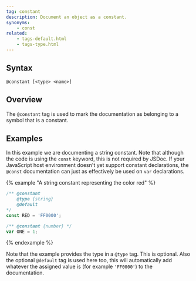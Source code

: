 ```yaml
---
tag: constant
description: Document an object as a constant.
synonyms:
    - const
related:
    - tags-default.html
    - tags-type.html
---
```


## Syntax

`@constant [<type> <name>]`


## Overview

The `@constant` tag is used to mark the documentation as belonging to a symbol that is a constant.


## Examples

In this example we are documenting a string constant. Note that although the code is using the
`const` keyword, this is not required by JSDoc. If your JavaScript host environment doesn't yet
support constant declarations, the `@const` documentation can just as effectively be used on `var`
declarations.

{% example "A string constant representing the color red" %}

```js
/** @constant
    @type {string}
    @default
*/
const RED = 'FF0000';

/** @constant {number} */
var ONE = 1;
```
{% endexample %}

Note that the example provides the type in a `@type` tag. This is optional. Also the optional
`@default` tag is used here too, this will automatically add whatever the assigned value is (for
example `'FF0000'`) to the documentation.
